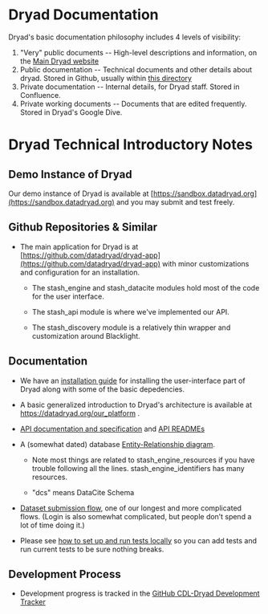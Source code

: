 Dryad Documentation
======================


Dryad's basic documentation philosophy includes 4 levels of
visibility:
1. "Very" public documents -- High-level descriptions and information, on the [Main Dryad website](https://datadryad.org)
2. Public documentation -- Technical documents and other details about dryad. Stored in Github, usually within [this directory](https://github.com/datadryad/dryad-app/tree/main/documentation)
3. Private documentation -- Internal details, for Dryad staff. Stored in Confluence.
4. Private working documents -- Documents that are edited frequently. Stored in Dryad's Google Dive.


# Dryad Technical Introductory Notes  

## Demo Instance of Dryad

Our demo instance of Dryad is available at [https://sandbox.datadryad.org](https://sandbox.datadryad.org) and you may submit and test freely.

## Github Repositories & Similar

* The main application for Dryad is at [https://github.com/datadryad/dryad-app](https://github.com/datadryad/dryad-app) with minor customizations and configuration for an installation. 

    * The stash_engine and stash_datacite modules hold most of the code for the user interface.

    * The stash_api module is where we've implemented our API.

    * The stash_discovery module is a relatively thin wrapper and customization around Blacklight.

## Documentation

* We have an [installation guide](dryad_install.md) for installing the user-interface part of Dryad along with some of the basic depedencies.

* A basic generalized introduction to Dryad's architecture is
  available at https://datadryad.org/our_platform .

* [API documentation and specification](https://datadryad.org/api) and [API READMEs](apis)

* A (somewhat dated) database [Entity-Relationship diagram](other_files/dash_er_2018-06.pdf).

    * Note most things are related to stash_engine_resources if you have trouble following all the lines. stash_engine_identifiers has many resources.

    * "dcs" means DataCite Schema

* [Dataset submission flow](submission_flow.md), one of our longest and more complicated flows. (Login is also somewhat complicated, but people don’t spend a lot of time doing it.)

* Please see [how to set up and run tests locally](local_testing_setup.md) so you can add tests and run current tests to be sure nothing breaks.

## Development Process

* Development progress is tracked in the [GitHub CDL-Dryad Development Tracker](https://github.com/datadryad/dryad-product-roadmap/projects)

